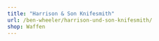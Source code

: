 ```yaml
---
title: "Harrison & Son Knifesmith"
url: /ben-wheeler/harrison-und-son-knifesmith/
shop: Waffen
---
```

